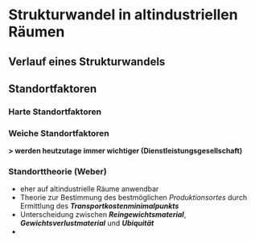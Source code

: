 # Strukturwandel in altindustriellen Räumen

## Verlauf eines Strukturwandels

## Standortfaktoren

### Harte Standortfaktoren

### Weiche Standortfaktoren

**> werden heutzutage immer wichtiger (Dienstleistungsgesellschaft)**

### Standorttheorie (Weber)
- eher auf altindustrielle Räume anwendbar
- Theorie zur Bestimmung des bestmöglichen *Produktionsortes* durch Ermittlung des ***Transportkostenminimalpunkts***
- Unterscheidung zwischen ***Reingewichtsmaterial***, ***Gewichtsverlustmaterial*** und ***Ubiquität***
- 
<!--stackedit_data:
eyJoaXN0b3J5IjpbMTk2OTc2Njg5MiwtMTY5NDY2OTQ4N119
-->